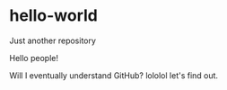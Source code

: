 # hello-world
Just another repository

Hello people!

Will I eventually understand GitHub? lololol let's find out.
